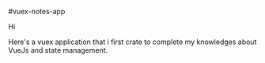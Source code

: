 #vuex-notes-app

Hi

Here's a vuex application that i first crate to complete my knowledges about VueJs and state management.
